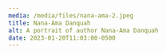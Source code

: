 ```yaml
---
media: /media/files/nana-ama-2.jpeg
title: Nana-Ama Danquah
alt: A portrait of author Nana-Ama Danquah
date: 2023-01-20T11:03:00-0500
---
```

